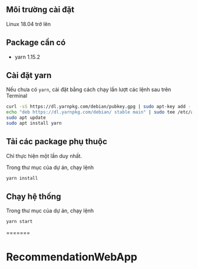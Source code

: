 ## Môi trường cài đặt
Linux 18.04 trở lên

## Package cần có
* yarn 1.15.2

## Cài đặt yarn
Nếu chưa có `yarn`, cài đặt bằng cách chạy lần lượt các lệnh sau trên Terminal
```bash
curl -sS https://dl.yarnpkg.com/debian/pubkey.gpg | sudo apt-key add -
echo "deb https://dl.yarnpkg.com/debian/ stable main" | sudo tee /etc/apt/sources.list.d/yarn.list
sudo apt update
sudo apt install yarn
```

## Tải các package phụ thuộc
Chỉ thực hiện một lần duy nhất.

Trong thư mục của dự án, chạy lệnh
```bash
yarn install
```

## Chạy hệ thống
Trong thư mục của dự án, chạy lệnh
```bash
yarn start
```

=======
# RecommendationWebApp

